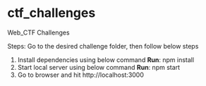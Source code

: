# ctf_challenges
Web_CTF Challenges

Steps:
Go to the desired challenge folder, then follow below steps
1) Install dependencies using below command
   **Run**: npm install
3) Start local server using below command
   **Run**: npm start
4) Go to browser and hit http://localhost:3000

